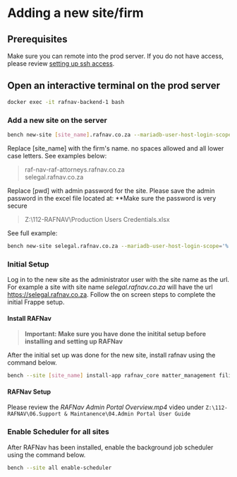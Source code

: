 # Adding a new site/firm

## Prerequisites

Make sure you can remote into the prod server. If you do not have access, please review [setting up ssh access](./ssh.md).

## Open an interactive terminal on the prod server

```sh
docker exec -it rafnav-backend-1 bash
```

### Add a new site on the server

```sh
bench new-site [site_name].rafnav.co.za --mariadb-user-host-login-scope='%' --admin-password [pwd] --verbose
```

Replace [site_name] with the firm's name. no spaces allowed and all lower case letters. See examples below:
> raf-nav-raf-attorneys.rafnav.co.za \
> selegal.rafnav.co.za

Replace [pwd] with admin password for the site. Please save the admin password in the excel file located at:
**Make sure the password is very secure

>Z:\112-RAFNAV\Production Users Credentials.xlsx

See full example:

```sh
bench new-site selegal.rafnav.co.za --mariadb-user-host-login-scope='%' --admin-password !SomeStrongPassword@ --verbose
```

### Initial Setup

Log in to the new site as the administrator user with the site name as the url. For example a site with site name _selegal.rafnav.co.za_ will have the url <https://selegal.rafnav.co.za>. Follow the on screen steps to complete the initial Frappe setup.

#### Install RAFNav

>**Important: Make sure you have done the initital setup before installing and setting up RAFNav**

After the initial set up was done for the new site, install rafnav using the command below.

```sh
bench --site [site_name] install-app rafnav_core matter_management filing documentation raf_finance
```

#### RAFNav Setup

Please review the _RAFNav Admin Portal Overview.mp4_ video under ```Z:\112-RAFNAV\06.Support & Maintanence\04.Admin Portal User Guide```

### Enable Scheduler for all sites

After RAFNav has been installed, enable the background job scheduler using the command below.

```sh
bench --site all enable-scheduler
```

